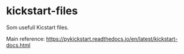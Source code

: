 # kickstart-files
Som usefull Kicstart files.

Main reference: https://pykickstart.readthedocs.io/en/latest/kickstart-docs.html
